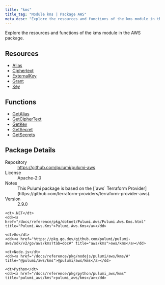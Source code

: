 ```yaml
---
title: "kms"
title_tag: "Module kms | Package AWS"
meta_desc: "Explore the resources and functions of the kms module in the AWS package."
---
```


<!-- WARNING: this file was generated by Pulumi Docs Generator. -->
<!-- Do not edit by hand unless you're certain you know what you are doing! -->

Explore the resources and functions of the kms module in the AWS package.

<h2 id="resources">Resources</h2>
<ul class="api">
    <li><a href="alias" title="Alias"><span class="symbol resource"></span>Alias</a></li>
    <li><a href="ciphertext" title="Ciphertext"><span class="symbol resource"></span>Ciphertext</a></li>
    <li><a href="externalkey" title="ExternalKey"><span class="symbol resource"></span>ExternalKey</a></li>
    <li><a href="grant" title="Grant"><span class="symbol resource"></span>Grant</a></li>
    <li><a href="key" title="Key"><span class="symbol resource"></span>Key</a></li>
</ul>

<h2 id="functions">Functions</h2>
<ul class="api">
    <li><a href="getalias" title="GetAlias"><span class="symbol function"></span>GetAlias</a></li>
    <li><a href="getciphertext" title="GetCipherText"><span class="symbol function"></span>GetCipherText</a></li>
    <li><a href="getkey" title="GetKey"><span class="symbol function"></span>GetKey</a></li>
    <li><a href="getsecret" title="GetSecret"><span class="symbol function"></span>GetSecret</a></li>
    <li><a href="getsecrets" title="GetSecrets"><span class="symbol function"></span>GetSecrets</a></li>
</ul>

<h2 id="package-details">Package Details</h2>
<dl class="package-details">
	<dt>Repository</dt>
	<dd><a href="https://github.com/pulumi/pulumi-aws">https://github.com/pulumi/pulumi-aws</a></dd>
	<dt>License</dt>
	<dd>Apache-2.0</dd>
	<dt>Notes</dt>
	<dd>This Pulumi package is based on the [`aws` Terraform Provider](https://github.com/terraform-providers/terraform-provider-aws).</dd>
	<dt>Version</dt>
	<dd>2.9.0</dd>
</dl>



<dl class="tabular">

    <dt>.NET</dt>
    <dd><a href="/docs/reference/pkg/dotnet/Pulumi.Aws/Pulumi.Aws.Kms.html" title="Pulumi.Aws.Kms">Pulumi.Aws.Kms</a></dd>

    <dt>Go</dt>
    <dd><a href="https://pkg.go.dev/github.com/pulumi/pulumi-aws/sdk/v2/go/aws/kms?tab=doc#" title="aws/kms">aws/kms</a></dd>

    <dt>Node.js</dt>
    <dd><a href="/docs/reference/pkg/nodejs/pulumi/aws/kms/#" title="@pulumi/aws/kms">@pulumi/aws/kms</a></dd>

    <dt>Python</dt>
    <dd><a href="/docs/reference/pkg/python/pulumi_aws/kms" title="pulumi_aws/kms">pulumi_aws/kms</a></dd>

</dl>

